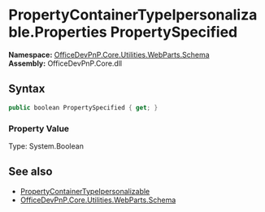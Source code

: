 # PropertyContainerTypeIpersonalizable.Properties PropertySpecified
  

**Namespace:** [OfficeDevPnP.Core.Utilities.WebParts.Schema](OfficeDevPnP.Core.Utilities.WebParts.Schema.md)  
**Assembly:** OfficeDevPnP.Core.dll  
## Syntax
```C#
public boolean PropertySpecified { get; }
```

### Property Value
Type: System.Boolean  

## See also
- [PropertyContainerTypeIpersonalizable](OfficeDevPnP.Core.Utilities.WebParts.Schema.PropertyContainerTypeIpersonalizable.md) 
- [OfficeDevPnP.Core.Utilities.WebParts.Schema](OfficeDevPnP.Core.Utilities.WebParts.Schema.md)
